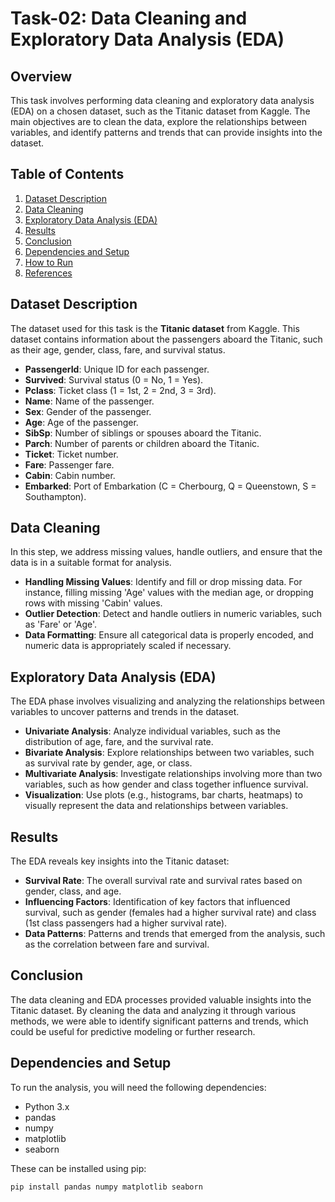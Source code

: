 # Task-02: Data Cleaning and Exploratory Data Analysis (EDA)

## Overview

This task involves performing data cleaning and exploratory data analysis (EDA) on a chosen dataset, such as the Titanic dataset from Kaggle. The main objectives are to clean the data, explore the relationships between variables, and identify patterns and trends that can provide insights into the dataset. 

## Table of Contents

1. [Dataset Description](#dataset-description)
2. [Data Cleaning](#data-cleaning)
3. [Exploratory Data Analysis (EDA)](#exploratory-data-analysis-eda)
4. [Results](#results)
5. [Conclusion](#conclusion)
6. [Dependencies and Setup](#dependencies-and-setup)
7. [How to Run](#how-to-run)
8. [References](#references)

## Dataset Description

The dataset used for this task is the **Titanic dataset** from Kaggle. This dataset contains information about the passengers aboard the Titanic, such as their age, gender, class, fare, and survival status.

- **PassengerId**: Unique ID for each passenger.
- **Survived**: Survival status (0 = No, 1 = Yes).
- **Pclass**: Ticket class (1 = 1st, 2 = 2nd, 3 = 3rd).
- **Name**: Name of the passenger.
- **Sex**: Gender of the passenger.
- **Age**: Age of the passenger.
- **SibSp**: Number of siblings or spouses aboard the Titanic.
- **Parch**: Number of parents or children aboard the Titanic.
- **Ticket**: Ticket number.
- **Fare**: Passenger fare.
- **Cabin**: Cabin number.
- **Embarked**: Port of Embarkation (C = Cherbourg, Q = Queenstown, S = Southampton).

## Data Cleaning

In this step, we address missing values, handle outliers, and ensure that the data is in a suitable format for analysis.

- **Handling Missing Values**: Identify and fill or drop missing data. For instance, filling missing 'Age' values with the median age, or dropping rows with missing 'Cabin' values.
- **Outlier Detection**: Detect and handle outliers in numeric variables, such as 'Fare' or 'Age'.
- **Data Formatting**: Ensure all categorical data is properly encoded, and numeric data is appropriately scaled if necessary.

## Exploratory Data Analysis (EDA)

The EDA phase involves visualizing and analyzing the relationships between variables to uncover patterns and trends in the dataset.

- **Univariate Analysis**: Analyze individual variables, such as the distribution of age, fare, and the survival rate.
- **Bivariate Analysis**: Explore relationships between two variables, such as survival rate by gender, age, or class.
- **Multivariate Analysis**: Investigate relationships involving more than two variables, such as how gender and class together influence survival.
- **Visualization**: Use plots (e.g., histograms, bar charts, heatmaps) to visually represent the data and relationships between variables.

## Results

The EDA reveals key insights into the Titanic dataset:

- **Survival Rate**: The overall survival rate and survival rates based on gender, class, and age.
- **Influencing Factors**: Identification of key factors that influenced survival, such as gender (females had a higher survival rate) and class (1st class passengers had a higher survival rate).
- **Data Patterns**: Patterns and trends that emerged from the analysis, such as the correlation between fare and survival.

## Conclusion

The data cleaning and EDA processes provided valuable insights into the Titanic dataset. By cleaning the data and analyzing it through various methods, we were able to identify significant patterns and trends, which could be useful for predictive modeling or further research.

## Dependencies and Setup

To run the analysis, you will need the following dependencies:

- Python 3.x
- pandas
- numpy
- matplotlib
- seaborn

These can be installed using pip:

```bash
pip install pandas numpy matplotlib seaborn
